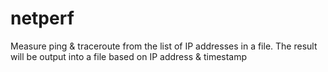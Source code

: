 # netperf
Measure ping &amp; traceroute from the list of IP addresses in a file.
The result will be output into a file based on IP address & timestamp
